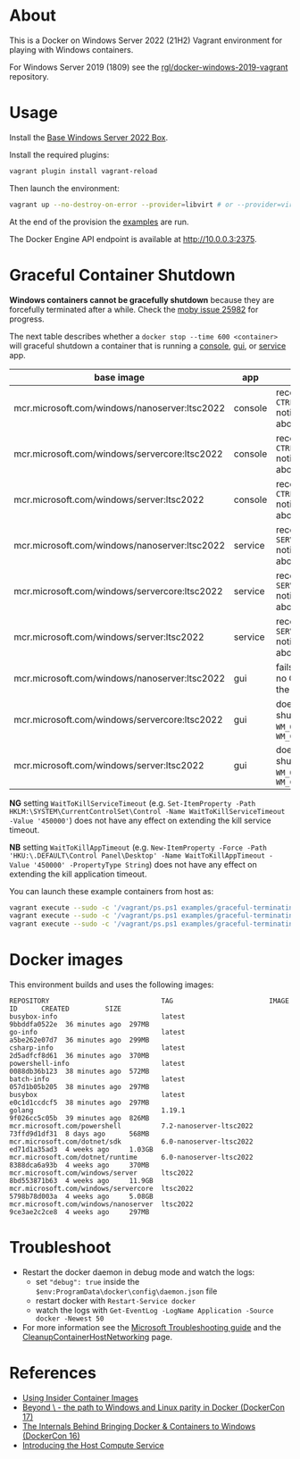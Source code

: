 # About

This is a Docker on Windows Server 2022 (21H2) Vagrant environment for playing with Windows containers.

For Windows Server 2019 (1809) see the [rgl/docker-windows-2019-vagrant](https://github.com/rgl/docker-windows-2019-vagrant) repository.

# Usage

Install the [Base Windows Server 2022 Box](https://github.com/rgl/windows-vagrant).

Install the required plugins:

```bash
vagrant plugin install vagrant-reload
```

Then launch the environment:

```bash
vagrant up --no-destroy-on-error --provider=libvirt # or --provider=virtualbox
```

At the end of the provision the [examples](examples/) are run.

The Docker Engine API endpoint is available at http://10.0.0.3:2375.

# Graceful Container Shutdown

**Windows containers cannot be gracefully shutdown** because they are forcefully terminated after a while. Check the [moby issue 25982](https://github.com/moby/moby/issues/25982) for progress.

The next table describes whether a `docker stop --time 600 <container>` will graceful shutdown a container that is running a [console](https://github.com/rgl/graceful-terminating-console-application-windows/), [gui](https://github.com/rgl/graceful-terminating-gui-application-windows/), or [service](https://github.com/rgl/graceful-terminating-windows-service/) app.

| base image                                    | app     | behavior                                                                                     |
| --------------------------------------------- | ------- | -------------------------------------------------------------------------------------------- |
| mcr.microsoft.com/windows/nanoserver:ltsc2022 | console | receives the `CTRL_SHUTDOWN_EVENT` notification but is killed after about 5 seconds          |
| mcr.microsoft.com/windows/servercore:ltsc2022 | console | receives the `CTRL_SHUTDOWN_EVENT` notification but is killed after about 5 seconds          |
| mcr.microsoft.com/windows/server:ltsc2022     | console | receives the `CTRL_SHUTDOWN_EVENT` notification but is killed after about 5 seconds          |
| mcr.microsoft.com/windows/nanoserver:ltsc2022 | service | receives the `SERVICE_CONTROL_PRESHUTDOWN` notification but is killed after about 15 seconds |
| mcr.microsoft.com/windows/servercore:ltsc2022 | service | receives the `SERVICE_CONTROL_PRESHUTDOWN` notification but is killed after about 15 seconds |
| mcr.microsoft.com/windows/server:ltsc2022     | service | receives the `SERVICE_CONTROL_PRESHUTDOWN` notification but is killed after about 15 seconds |
| mcr.microsoft.com/windows/nanoserver:ltsc2022 | gui     | fails to run because there is no GUI support libraries in the base image                     |
| mcr.microsoft.com/windows/servercore:ltsc2022 | gui     | does not receive the shutdown messages `WM_QUERYENDSESSION` or `WM_CLOSE`                    |
| mcr.microsoft.com/windows/server:ltsc2022     | gui     | does not receive the shutdown messages `WM_QUERYENDSESSION` or `WM_CLOSE`                    |

**NG** setting `WaitToKillServiceTimeout` (e.g. `Set-ItemProperty -Path HKLM:\SYSTEM\CurrentControlSet\Control -Name WaitToKillServiceTimeout -Value '450000'`) does not have any effect on extending the kill service timeout.

**NB** setting `WaitToKillAppTimeout` (e.g. `New-ItemProperty -Force -Path 'HKU:\.DEFAULT\Control Panel\Desktop' -Name WaitToKillAppTimeout -Value '450000' -PropertyType String`) does not have any effect on extending the kill application timeout.

You can launch these example containers from host as:

```bash
vagrant execute --sudo -c '/vagrant/ps.ps1 examples/graceful-terminating-console-application/run.ps1'
vagrant execute --sudo -c '/vagrant/ps.ps1 examples/graceful-terminating-windows-service/run.ps1'
vagrant execute --sudo -c '/vagrant/ps.ps1 examples/graceful-terminating-gui-application/run.ps1'
```

# Docker images

This environment builds and uses the following images:

```
REPOSITORY                            TAG                        IMAGE ID      CREATED         SIZE
busybox-info                          latest                     9bbddfa0522e  36 minutes ago  297MB
go-info                               latest                     a5be262e07d7  36 minutes ago  299MB
csharp-info                           latest                     2d5adfcf8d61  36 minutes ago  370MB
powershell-info                       latest                     0088db36b123  38 minutes ago  572MB
batch-info                            latest                     057d1b05b205  38 minutes ago  297MB
busybox                               latest                     e0c1d1ccdcf5  38 minutes ago  297MB
golang                                1.19.1                     9f026cc5c05b  39 minutes ago  826MB
mcr.microsoft.com/powershell          7.2-nanoserver-ltsc2022    73ffd9d1df31  8 days ago      568MB
mcr.microsoft.com/dotnet/sdk          6.0-nanoserver-ltsc2022    ed71d1a35ad3  4 weeks ago     1.03GB
mcr.microsoft.com/dotnet/runtime      6.0-nanoserver-ltsc2022    8388dca6a93b  4 weeks ago     370MB
mcr.microsoft.com/windows/server      ltsc2022                   8bd553871b63  4 weeks ago     11.9GB
mcr.microsoft.com/windows/servercore  ltsc2022                   5798b78d003a  4 weeks ago     5.08GB
mcr.microsoft.com/windows/nanoserver  ltsc2022                   9ce3ae2c2ce8  4 weeks ago     297MB
```

# Troubleshoot

* Restart the docker daemon in debug mode and watch the logs:
  * set `"debug": true` inside the `$env:ProgramData\docker\config\daemon.json` file
  * restart docker with `Restart-Service docker`
  * watch the logs with `Get-EventLog -LogName Application -Source docker -Newest 50`
* For more information see the [Microsoft Troubleshooting guide](https://docs.microsoft.com/en-us/virtualization/windowscontainers/troubleshooting) and the [CleanupContainerHostNetworking](https://github.com/Microsoft/Virtualization-Documentation/tree/live/windows-server-container-tools/CleanupContainerHostNetworking) page.

# References

* [Using Insider Container Images](https://docs.microsoft.com/en-us/virtualization/windowscontainers/quick-start/using-insider-container-images)
* [Beyond \ - the path to Windows and Linux parity in Docker (DockerCon 17)](https://www.youtube.com/watch?v=4ZY_4OeyJsw)
* [The Internals Behind Bringing Docker & Containers to Windows (DockerCon 16)](https://www.youtube.com/watch?v=85nCF5S8Qok)
* [Introducing the Host Compute Service](https://blogs.technet.microsoft.com/virtualization/2017/01/27/introducing-the-host-compute-service-hcs/)
